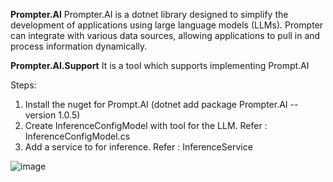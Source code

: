 **Prompter.AI**
Prompter.AI is a dotnet library designed to simplify the development of applications using large language models (LLMs). Prompter can integrate with various data sources, allowing applications to pull in and process information dynamically.

**Prompter.AI.Support**
It is a tool which supports implementing Prompt.AI

Steps:
1. Install the nuget for Prompt.AI (dotnet add package Prompter.AI --version 1.0.5)
2. Create InferenceConfigModel with tool for the LLM. Refer : InferenceConfigModel.cs
3. Add a service to for inference. Refer : InferenceService



![image](https://github.com/user-attachments/assets/73379dea-dc1c-41d8-a73b-eae4297a1c73)
